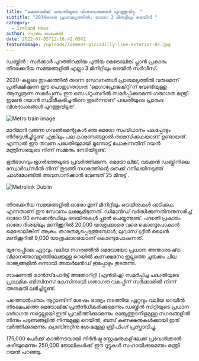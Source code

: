 ```yaml
---
title: "മെട്രോലിങ്ക് പദ്ധതിയുടെ വിശദാംശങ്ങൾ പുറത്തുവിട്ടു. "
subtitle: "2034ഓടെ പ്രാബല്യത്തിൽ, ഓരോ 3 മിനുട്ടിലും ട്രെയിൻ "
category:
  - Ireland News
author: സ്വന്തം ലേഖകൻ
date: 2022-07-05T12:16:42.056Z
featureImage: /uploads/siemens-piccadilly-line-exterior-02.jpg
---
```

ഡബ്ലിൻ : സർക്കാർ പുറത്തിറക്കിയ പുതിയ മെട്രോലിങ്ക്  പ്ലാൻ പ്രകാരം തിരക്കേറിയ സമയങ്ങളിൽ എല്ലാ 3 മിനിറ്റിലും ട്രെയിൻ സർവീസ്.

2030-കളുടെ തുടക്കത്തിൽ തന്നെ സേവനങ്ങൾ പ്രാബല്യത്തിൽ വരുമെന്ന് പ്രതീക്ഷിക്കുന്ന ഈ  പൊതുഗതാഗത 'മെഗാപ്രോജക്‌റ്റി'ന് വേണ്ടിയുള്ള ആസൂത്രണ സമർപ്പണം ഈ സെപ്റ്റംബറിൽ സമർപ്പിക്കുമെന്ന് ഗതാഗത മന്ത്രി ഇമൺ റയാൻ സ്ഥിരീകരിച്ചതിനെ തുടർന്നാണ്  പദ്ധതിയുടെ പ്രാരംഭ വിശദാംശങ്ങൾ പുറത്തുവിട്ടത് .

![Metro train image](/uploads/siemens-piccadilly-line-exterior-02.webp "metrolink dublin")

മാറിമാറി വരുന്ന ഗവൺമെന്റുകൾ ഒരു മെട്രോ സംവിധാനം പലപ്പോഴും നിർദ്ദേശിച്ചിട്ടുണ്ട് എങ്കിലും  പല കാരണങ്ങളാൽ താമസിക്കുകയാണ് ഉണ്ടായത്. എന്നാൽ ഈ തവണ  പദ്ധതിയുമായി മുന്നോട്ട് പോകുന്നതിന് റയൻ മന്ത്രിസഭയുടെ  നിന്ന് സമ്മതം നേടിയിട്ടുണ്ട്. 

ഭൂരിഭാഗവും ഭൂഗർഭത്തലൂടെ  പ്രവർത്തിക്കുന്ന, മെട്രോ ലിങ്ക്, വടക്കൻ ഡബ്ലിനിലെ സ്വോർഡ്‌സിൽ നിന്ന് തുടങ്ങി  നഗരത്തിന്റെ തെക്ക് റനിലയിനടുത്ത് ചാൾമോണ്ടിൽ അവസാനിക്കാൻ വേണ്ടത് 25 മിനുട്ട് .

![Metrolink Dublin](/uploads/metrolink.webp "Proposed plan Metrolink")

\
തിരക്കേറിയ സമയങ്ങളിൽ ഓരോ മൂന്ന് മിനിറ്റിലും ട്രെയിനുകൾ ഓടിക്കുക എന്നതാണ് ഈ സേവനം ലക്ഷ്യമിടുന്നത്. ഡിമാൻഡ് വർദ്ധിക്കുന്നതിനനുസരിച്ച്   ഓരോ 90 സെക്കൻഡിലും ട്രെയിനുകൾ പ്ലാൻ ചെയ്യുന്നുണ്ട്.   പദ്ധതി പ്രകാരം  ഓരോ ദിശയിലും മണിക്കൂറിൽ 20,000 യാത്രക്കാരെ വരെ കൊണ്ടുപോകാൻ മെട്രോലിങ്കിന്  ആകും.  താരതമ്യപ്പെടുത്തുമ്പോൾ, ലുവാസ് ഗ്രീൻ ലൈൻ മണിക്കൂറിൽ 9,000 യാത്രക്കാരെയാണ് കൊണ്ടുപോകുന്നത്. 

യൂറോപ്പിലെ ഏറ്റവും വലിയ നഗരത്തിൽ മെട്രോയോ പ്രധാന അന്താരാഷ്‌ട്ര വിമാനത്താവളത്തിലേക്കുള്ള റെയിൽ കണക്ഷനോ ഇല്ലാത്ത ചുരുക്കം ചില രാജ്യങ്ങളിൽ ഒന്നായി അയർലൻഡ് ഇപ്പോഴും തുടരുന്നു. 

നാഷണൽ ട്രാൻസ്‌പോർട്ട് അതോറിറ്റി (എൻ‌ടി‌എ) സമർപ്പിച്ച പദ്ധതിയുടെ പ്രാഥമിക ബിസിനസ് കേസിനായി ഗതാഗത വകുപ്പിന് സർക്കാരിൽ നിന്ന്  അനുമതി ലഭിച്ചിട്ടുണ്ട്.

പത്തൊൻപതാം നൂറ്റാണ്ടിന് ശേഷം രാജ്യം നടത്തിയ ഏറ്റവും വലിയ റെയിൽ നിക്ഷേപത്തെ മെട്രോലിങ്ക് പ്രതിനിധീകരിക്കുമെന്നും ഡബ്ലിൻ സിറ്റിയുടെ പ്രധാന ഗതാഗത നട്ടെല്ലായി ഇത് പ്രവർത്തിക്കുമെന്നും രാജ്യത്തുടനീളമുള്ള നഗരങ്ങളിൽ നിന്നും പട്ടണങ്ങളിൽ നിന്നുമുള്ള റെയിൽ, ബസ് കണക്ഷനുകൾക്കായി ഇത് വർത്തിക്കുമെന്നും ക്യാബിനറ്റിനു ശേഷമുള്ള ബ്രീഫിംഗ് പ്രസ്താവിച്ചു.

175,000 പേർക്ക് കാൽനടയായി നിർദിഷ്ട സ്റ്റേഷനുകളിലേക്ക് പ്രവേശിക്കാൻ കഴിയുമെന്നും 250,000 ജോലികൾക്ക് ഈ റൂട്ടുകൾ സഹായിക്കുമെന്നും മന്ത്രി റയൻ പറഞ്ഞു.